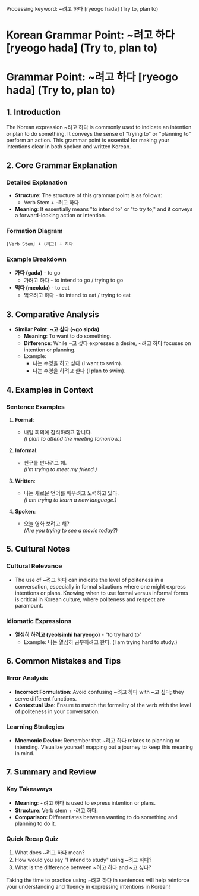 Processing keyword: ~려고 하다 [ryeogo hada] (Try to, plan to)
# Korean Grammar Point: ~려고 하다 [ryeogo hada] (Try to, plan to)
# Grammar Point: ~려고 하다 [ryeogo hada] (Try to, plan to)
## 1. Introduction
The Korean expression ~려고 하다 is commonly used to indicate an intention or plan to do something. It conveys the sense of "trying to" or "planning to" perform an action. This grammar point is essential for making your intentions clear in both spoken and written Korean.
## 2. Core Grammar Explanation 
### Detailed Explanation
- **Structure**: The structure of this grammar point is as follows:
  - Verb Stem + -려고 하다 
- **Meaning**: It essentially means "to intend to" or "to try to," and it conveys a forward-looking action or intention. 
### Formation Diagram
```
[Verb Stem] + (려고) + 하다
```
### Example Breakdown
- **가다 (gada)** - to go
  - 가려고 하다 - to intend to go / trying to go
- **먹다 (meokda)** - to eat
  - 먹으려고 하다 - to intend to eat / trying to eat 
## 3. Comparative Analysis
- **Similar Point: ~고 싶다 (~go sipda)** 
  - **Meaning**: To want to do something.
  - **Difference**: While ~고 싶다 expresses a desire, ~려고 하다 focuses on intention or planning.
  - Example: 
    - 나는 수영을 하고 싶다 (I want to swim).
    - 나는 수영을 하려고 한다 (I plan to swim).
## 4. Examples in Context
### Sentence Examples
1. **Formal**: 
    - 내일 회의에 참석하려고 합니다.  
      *(I plan to attend the meeting tomorrow.)*
  
2. **Informal**:
    - 친구를 만나려고 해.  
      *(I'm trying to meet my friend.)*
3. **Written**:
    - 나는 새로운 언어를 배우려고 노력하고 있다.  
      *(I am trying to learn a new language.)*
4. **Spoken**:
    - 오늘 영화 보려고 해?  
      *(Are you trying to see a movie today?)*
## 5. Cultural Notes
### Cultural Relevance
- The use of ~려고 하다 can indicate the level of politeness in a conversation, especially in formal situations where one might express intentions or plans. Knowing when to use formal versus informal forms is critical in Korean culture, where politeness and respect are paramount.
### Idiomatic Expressions
- **열심히 하려고 (yeolsimhi haryeogo)** - "to try hard to"
  - Example: 나는 열심히 공부하려고 한다. (I am trying hard to study.)
## 6. Common Mistakes and Tips
### Error Analysis
- **Incorrect Formulation**: Avoid confusing ~려고 하다 with ~고 싶다; they serve different functions.
- **Contextual Use**: Ensure to match the formality of the verb with the level of politeness in your conversation.
### Learning Strategies
- **Mnemonic Device**: Remember that ~려고 하다 relates to planning or intending. Visualize yourself mapping out a journey to keep this meaning in mind.
## 7. Summary and Review
### Key Takeaways
- **Meaning**: ~려고 하다 is used to express intention or plans.
- **Structure**: Verb stem + -려고 하다.
- **Comparison**: Differentiates between wanting to do something and planning to do it.
### Quick Recap Quiz
1. What does ~려고 하다 mean?
2. How would you say "I intend to study" using ~려고 하다?
3. What is the difference between ~려고 하다 and ~고 싶다?
   
Taking the time to practice using ~려고 하다 in sentences will help reinforce your understanding and fluency in expressing intentions in Korean!
